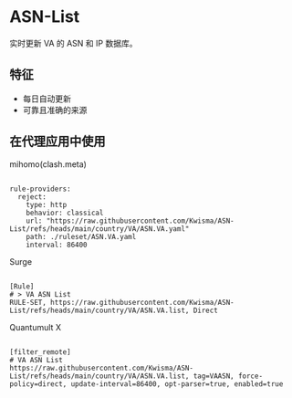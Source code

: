 
# ASN-List

实时更新 VA 的 ASN 和 IP 数据库。

## 特征

- 每日自动更新
- 可靠且准确的来源

## 在代理应用中使用

mihomo(clash.meta)

<pre><code class="language-javascript">
rule-providers:
  reject:
    type: http
    behavior: classical
    url: "https://raw.githubusercontent.com/Kwisma/ASN-List/refs/heads/main/country/VA/ASN.VA.yaml"
    path: ./ruleset/ASN.VA.yaml
    interval: 86400
</code></pre>

Surge

<pre><code class="language-javascript">
[Rule]
# > VA ASN List
RULE-SET, https://raw.githubusercontent.com/Kwisma/ASN-List/refs/heads/main/country/VA/ASN.VA.list, Direct
</code></pre>

Quantumult X

<pre><code class="language-javascript">
[filter_remote]
# VA ASN List
https://raw.githubusercontent.com/Kwisma/ASN-List/refs/heads/main/country/VA/ASN.VA.list, tag=VAASN, force-policy=direct, update-interval=86400, opt-parser=true, enabled=true
</code></pre>

